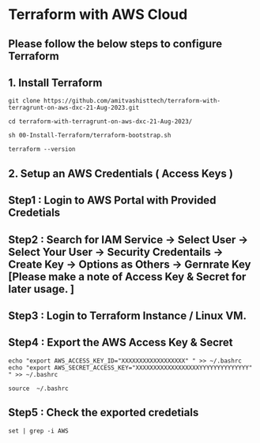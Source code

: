 # Terraform with AWS Cloud 

## Please follow the below steps to configure Terraform

## 1. Install Terraform 
```
git clone https://github.com/amitvashisttech/terraform-with-terragrunt-on-aws-dxc-21-Aug-2023.git

```

```
cd terraform-with-terragrunt-on-aws-dxc-21-Aug-2023/
```

```
sh 00-Install-Terraform/terraform-bootstrap.sh
```

```
terraform --version 
```

## 2. Setup an AWS Credentials ( Access Keys ) 

## Step1 : Login to AWS Portal with Provided Credetials 
## Step2 : Search for IAM Service -> Select User -> Select Your User -> Security Credentails -> Create Key -> Options as Others -> Gernrate Key [Please make a note of Access Key & Secret for later usage. ]

## Step3 : Login to Terraform Instance / Linux VM. 
## Step4 : Export the AWS Access Key & Secret 
```
echo "export AWS_ACCESS_KEY_ID="XXXXXXXXXXXXXXXXXX" " >> ~/.bashrc
echo "export AWS_SECRET_ACCESS_KEY="XXXXXXXXXXXXXXXXXXYYYYYYYYYYYYYY" " >> ~/.bashrc
```

```
source  ~/.bashrc
```

## Step5 : Check the exported credetials 
```
set | grep -i AWS 
``` 
